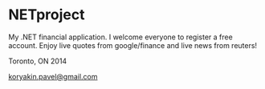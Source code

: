 NETproject
==========
My .NET financial application. I welcome everyone to register a free account.
Enjoy live quotes from google/finance and live news from reuters!

Toronto, ON 2014

koryakin.pavel@gmail.com
